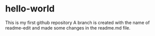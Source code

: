 # hello-world
This is my first github repository
A branch is created with the name of readme-edit and made some changes in the readme.md file.

